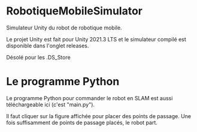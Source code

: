 # RobotiqueMobileSimulator
Simulateur Unity du robot de robotique mobile.

Le projet Unity est fait pour Unity 2021.3 LTS et le simulateur compilé est disponible dans l'onglet releases.

Désolé pour les .DS_Store

# Le programme Python
Le programme Python pour commander le robot en SLAM est aussi téléchargeable ici (c'est "main.py").

Il faut cliquer sur la figure affichée pour placer des points de passage. Une fois suffisamment de points de passage placés, le robot part.
